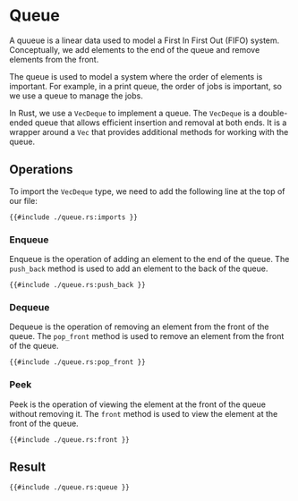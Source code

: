 # Queue

A quueue is a linear data used to model a First In First Out (FIFO) system. Conceptually, we add elements to the end of the queue and remove elements from the front. 

The queue is used to model a system where the order of elements is important. For example, in a print queue, the order of jobs is important, so we use a queue to manage the jobs.

In Rust, we use a `VecDeque` to implement a queue. The `VecDeque` is a double-ended queue that allows efficient insertion and removal at both ends. It is a wrapper around a `Vec` that provides additional methods for working with the queue.

## Operations

To import the `VecDeque` type, we need to add the following line at the top of our file:

```rust,ignore
{{#include ./queue.rs:imports }}
```
### Enqueue

Enqueue is the operation of adding an element to the end of the queue. The `push_back` method is used to add an element to the back of the queue.

```rust, ignore
{{#include ./queue.rs:push_back }}
```

### Dequeue

Dequeue is the operation of removing an element from the front of the queue. The `pop_front` method is used to remove an element from the front of the queue.

```rust, ignore
{{#include ./queue.rs:pop_front }}
```
### Peek

Peek is the operation of viewing the element at the front of the queue without removing it. The `front` method is used to view the element at the front of the queue.   

```rust, ignore
{{#include ./queue.rs:front }}
```

## Result

```rust,editable
{{#include ./queue.rs:queue }}
```